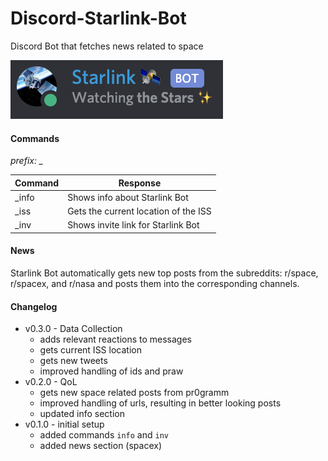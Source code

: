 # Discord-Starlink-Bot
Discord Bot that fetches news related to space

![Starlink Bot Profile Picture](images/github_starlink.png?raw=true "Title")

#### Commands

*prefix: _*

Command | Response
------- | --------
_info   | Shows info about Starlink Bot
_iss    | Gets the current location of the ISS
_inv    | Shows invite link for Starlink Bot

#### News

Starlink Bot automatically gets new top posts from the subreddits: r/space, r/spacex, and r/nasa and posts them into the corresponding channels.

#### Changelog
- v0.3.0 - Data Collection
  - adds relevant reactions to messages
  - gets current ISS location
  - gets new tweets
  - improved handling of ids and praw
- v0.2.0 - QoL
  - gets new space related posts from pr0gramm
  - improved handling of urls, resulting in better looking posts
  - updated info section
- v0.1.0 - initial setup
  - added commands `info` and `inv`
  - added news section (spacex)
